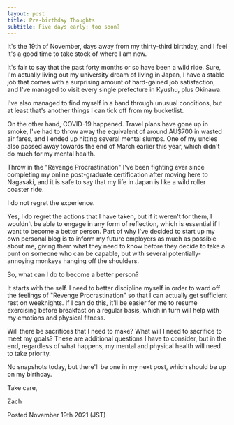 ```yaml
---
layout: post
title: Pre-birthday Thoughts
subtitle: Five days early: too soon?
---
```

It's the 19th of November, days away from my thirty-third birthday, and I feel it's a good time to take stock of where I am now.

It's fair to say that the past forty months or so have been a wild ride. Sure, I'm actually living out my university dream of living in Japan, I have a stable job that comes with a surprising amount of hard-gained job satisfaction, and I've managed to visit every single prefecture in Kyushu, plus Okinawa.

I've also managed to find myself in a band through unusual conditions, but at least that's another things I can tick off from my bucketlist.

On the other hand, COVID-19 happened. Travel plans have gone up in smoke, I've had to throw away the equivalent of around AU$700 in wasted air fares, and I ended up hitting several mental slumps. One of my uncles also passed away towards the end of March earlier this year, which didn't do much for my mental health.

Throw in the "Revenge Procrastination" I've been fighting ever since completing my online post-graduate certification after moving here to Nagasaki, and it is safe to say that my life in Japan is like a wild roller coaster ride.

I do not regret the experience.

Yes, I do regret the actions that I have taken, but if it weren't for them, I wouldn't be able to engage in any form of reflection, which is essential if I want to become a better person. Part of why I've decided to start up my own personal blog is to inform my future employers as much as possible about me, giving them what they need to know before they decide to take a punt on someone who can be capable, but with several potentially-annoying monkeys hanging off the shoulders.

So, what can I do to become a better person?

It starts with the self. I need to better discipline myself in order to ward off the feelings of "Revenge Procrastination" so that I can actually get sufficient rest on weeknights. If I can do this, it'll be easier for me to resume exercising before breakfast on a regular basis, which in turn will help with my emotions and physical fitness.

Will there be sacrifices that I need to make? What will I need to sacrifice to meet my goals? These are additional questions I have to consider, but in the end, regardless of what happens, my mental and physical health will need to take priority.

No snapshots today, but there'll be one in my next post, which should be up on my birthday.

Take care,

Zach

Posted November 19th 2021 (JST)
